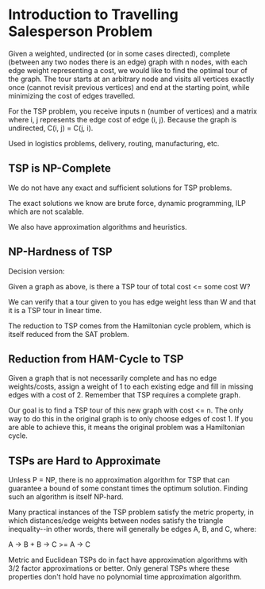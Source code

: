 # Introduction to Travelling Salesperson Problem

Given a weighted, undirected (or in some cases directed), complete (between any two nodes there is an edge) graph with n nodes, with each edge weight representing a cost, we would like to find the optimal tour of the graph. The tour starts at an arbitrary node and visits all vertices exactly once (cannot revisit previous vertices) and end at the starting point, while minimizing the cost of edges travelled.

For the TSP problem, you receive inputs n (number of vertices) and a matrix where i, j represents the edge cost of edge (i, j). Because the graph is undirected, C(i, j) = C(j, i).

Used in logistics problems, delivery, routing, manufacturing, etc.

## TSP is NP-Complete

We do not have any exact and sufficient solutions for TSP problems.

The exact solutions we know are brute force, dynamic programming, ILP which are not scalable.

We also have approximation algorithms and heuristics.

## NP-Hardness of TSP

Decision version:

Given a graph as above, is there a TSP tour of total cost <= some cost W?

We can verify that a tour given to you has edge weight less than W and that it is a TSP tour in linear time.

The reduction to TSP comes from the Hamiltonian cycle problem, which is itself reduced from the SAT problem.

## Reduction from HAM-Cycle to TSP

Given a graph that is not necessarily complete and has no edge weights/costs, assign a weight of 1 to each existing edge and fill in missing edges with a cost of 2. Remember that TSP requires a complete graph. 

Our goal is to find a TSP tour of this new graph with cost <= n. The only way to do this in the original graph is to only choose edges of cost 1. If you are able to achieve this, it means the original problem was a Hamiltonian cycle.

## TSPs are Hard to Approximate

Unless P = NP, there is no approximation algorithm for TSP that can guarantee a bound of some constant times the optimum solution. Finding such an algorithm is itself NP-hard.

Many practical instances of the TSP problem satisfy the metric property, in which distances/edge weights between nodes satisfy the triangle inequality--in other words, there will generally be edges A, B, and C, where:

A -> B + B -> C >= A -> C

Metric and Euclidean TSPs do in fact have approximation algorithms with 3/2 factor approximations or better. Only general TSPs where these properties don't hold have no polynomial time approximation algorithm.